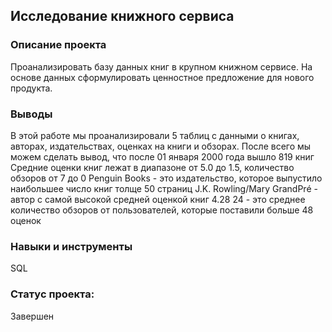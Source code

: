 ## Исследование книжного сервиса 

### Описание проекта

Проанализировать базу данных книг в крупном книжном сервисе. На основе данных  сформулировать ценностное предложение для нового продукта.
### Выводы 

В этой работе мы проанализировали 5 таблиц с данными о книгах, авторах, издательствах, оценках на книги и обзорах. После всего мы можем сделать вывод, что после 01 января 2000 года вышло 819 книг Средние оценки книг лежат в диапазоне от 5.0 до 1.5, количество обзоров от 7 до 0 Penguin Books - это издательство, которое выпустило наибольшее число книг толще 50 страниц J.K. Rowling/Mary GrandPré - автор с самой высокой средней оценкой книг 4.28 24 - это среднее количество обзоров от пользователей, которые поставили больше 48 оценок

### Навыки и инструменты
SQL


### Статус проекта:
Завершен
